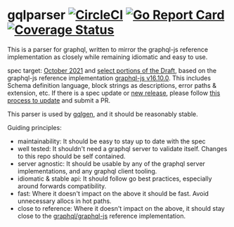 gqlparser [![CircleCI](https://badgen.net/circleci/github/vektah/gqlparser/master)](https://circleci.com/gh/vektah/gqlparser) [![Go Report Card](https://goreportcard.com/badge/github.com/vektah/gqlparser/v2)](https://goreportcard.com/report/github.com/vektah/gqlparser/v2) [![Coverage Status](https://badgen.net/coveralls/c/github/vektah/gqlparser)](https://coveralls.io/github/vektah/gqlparser?branch=master)
===

This is a parser for graphql, written to mirror the graphql-js reference implementation as closely while remaining idiomatic and easy to use.

spec target: [October 2021](https://spec.graphql.org/October2021/) and [select portions of the Draft](https://spec.graphql.org/draft/), based on the graphql-js reference implementation [graphql-js v16.10.0](https://github.com/graphql/graphql-js/releases/tag/v16.10.0). This includes Schema definition language, block strings as descriptions, error paths & extension, etc. If there is a spec update or [new release](https://github.com/graphql/graphql-spec/releases), please follow [this process to update](./validator/imported/readme.md) and submit a PR.

This parser is used by [gqlgen](https://github.com/99designs/gqlgen), and it should be reasonably stable.

Guiding principles:

 - maintainability: It should be easy to stay up to date with the spec
 - well tested: It shouldn't need a graphql server to validate itself. Changes to this repo should be self contained.
 - server agnostic: It should be usable by any of the graphql server implementations, and any graphql client tooling.
 - idiomatic & stable api: It should follow go best practices, especially around forwards compatibility.
 - fast: Where it doesn't impact on the above it should be fast. Avoid unnecessary allocs in hot paths.
 - close to reference: Where it doesn't impact on the above, it should stay close to the [graphql/graphql-js](https://github.com/graphql/graphql-js) reference implementation.
